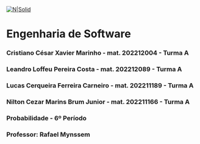 [![N|Solid](https://universidadedevassouras.edu.br/wp-content/uploads/2022/03/campus_marica.png)](https://universidadedevassouras.edu.br/campus-marica/)

# Engenharia de Software
### Cristiano César Xavier Marinho - mat.  202212004 - Turma A 
### Leandro Loffeu Pereira Costa - mat. 202212089 - Turma A
### Lucas Cerqueira Ferreira Carneiro - mat. 202211189  - Turma A
### Nilton Cezar Marins Brum Junior - mat. 202211166  - Turma A
### Probabilidade - 6º Período
### Professor: Rafael Mynssem
